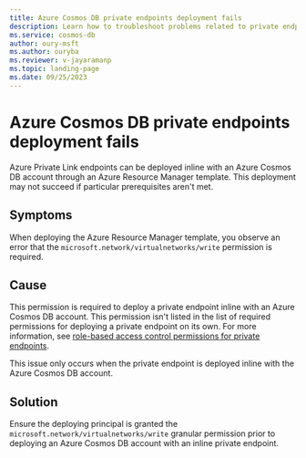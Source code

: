 ```yaml
---
title: Azure Cosmos DB private endpoints deployment fails
description: Learn how to troubleshoot problems related to private endpoints created using Azure Private Link.
ms.service: cosmos-db
author: oury-msft
ms.author: ouryba
ms.reviewer: v-jayaramanp
ms.topic: landing-page
ms.date: 09/25/2023
---
```


# Azure Cosmos DB private endpoints deployment fails

Azure Private Link endpoints can be deployed inline with an Azure Cosmos DB account through an Azure Resource Manager template. This deployment may not succeed if particular prerequisites aren't met.

## Symptoms

When deploying the Azure Resource Manager template, you observe an error that the `microsoft.network/virtualnetworks/write` permission is required.

## Cause

This permission is required to deploy a private endpoint inline with an Azure Cosmos DB account. This permission isn't listed in the list of required permissions for deploying a private endpoint on its own. For more information, see [role-based access control permissions for private endpoints](/azure/private-link/rbac-permissions#private-endpoint).

This issue only occurs when the private endpoint is deployed inline with the Azure Cosmos DB account.

## Solution

Ensure the deploying principal is granted the `microsoft.network/virtualnetworks/write` granular permission prior to deploying an Azure Cosmos DB account with an inline private endpoint.

